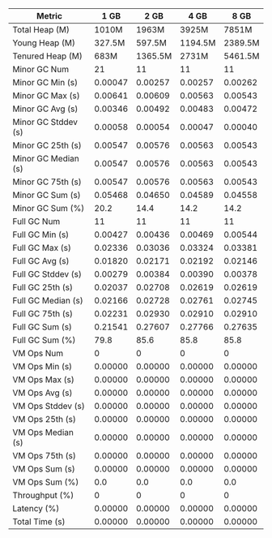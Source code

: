 | Metric | 1 GB | 2 GB | 4 GB | 8 GB |
|------|----|----|----|----|
| Total Heap (M) | 1010M | 1963M | 3925M | 7851M |
| Young Heap (M) | 327.5M | 597.5M | 1194.5M | 2389.5M |
| Tenured Heap (M) | 683M | 1365.5M | 2731M | 5461.5M |
| Minor GC Num | 21 | 11 | 11 | 11 |
| Minor GC Min (s) | 0.00047 | 0.00257 | 0.00257 | 0.00262 |
| Minor GC Max (s) | 0.00641 | 0.00609 | 0.00563 | 0.00543 |
| Minor GC Avg (s) | 0.00346 | 0.00492 | 0.00483 | 0.00472 |
| Minor GC Stddev (s) | 0.00058 | 0.00054 | 0.00047 | 0.00040 |
| Minor GC 25th (s) | 0.00547 | 0.00576 | 0.00563 | 0.00543 |
| Minor GC Median (s) | 0.00547 | 0.00576 | 0.00563 | 0.00543 |
| Minor GC 75th (s) | 0.00547 | 0.00576 | 0.00563 | 0.00543 |
| Minor GC Sum (s) | 0.05468 | 0.04650 | 0.04589 | 0.04558 |
| Minor GC Sum (%) | 20.2 | 14.4 | 14.2 | 14.2 |
| Full GC Num | 11 | 11 | 11 | 11 |
| Full GC Min (s) | 0.00427 | 0.00436 | 0.00469 | 0.00544 |
| Full GC Max (s) | 0.02336 | 0.03036 | 0.03324 | 0.03381 |
| Full GC Avg (s) | 0.01820 | 0.02171 | 0.02192 | 0.02146 |
| Full GC Stddev (s) | 0.00279 | 0.00384 | 0.00390 | 0.00378 |
| Full GC 25th (s) | 0.02037 | 0.02708 | 0.02619 | 0.02619 |
| Full GC Median (s) | 0.02166 | 0.02728 | 0.02761 | 0.02745 |
| Full GC 75th (s) | 0.02231 | 0.02930 | 0.02910 | 0.02910 |
| Full GC Sum (s) | 0.21541 | 0.27607 | 0.27766 | 0.27635 |
| Full GC Sum (%) | 79.8 | 85.6 | 85.8 | 85.8 |
| VM Ops Num | 0 | 0 | 0 | 0 |
| VM Ops Min (s) | 0.00000 | 0.00000 | 0.00000 | 0.00000 |
| VM Ops Max (s) | 0.00000 | 0.00000 | 0.00000 | 0.00000 |
| VM Ops Avg (s) | 0.00000 | 0.00000 | 0.00000 | 0.00000 |
| VM Ops Stddev (s) | 0.00000 | 0.00000 | 0.00000 | 0.00000 |
| VM Ops 25th (s) | 0.00000 | 0.00000 | 0.00000 | 0.00000 |
| VM Ops Median (s) | 0.00000 | 0.00000 | 0.00000 | 0.00000 |
| VM Ops 75th (s) | 0.00000 | 0.00000 | 0.00000 | 0.00000 |
| VM Ops Sum (s) | 0.00000 | 0.00000 | 0.00000 | 0.00000 |
| VM Ops Sum (%) | 0.0 | 0.0 | 0.0 | 0.0 |
| Throughput (%) | 0 | 0 | 0 | 0 |
| Latency (%) | 0.00000 | 0.00000 | 0.00000 | 0.00000 |
| Total Time (s) | 0.00000 | 0.00000 | 0.00000 | 0.00000 |
